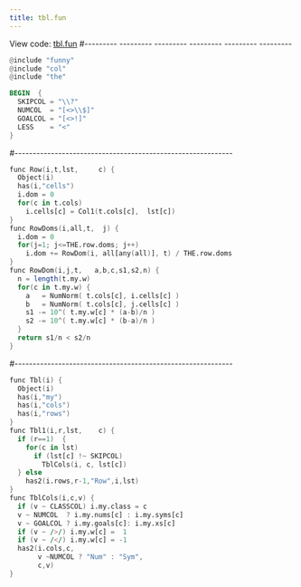 ```yaml
---
title: tbl.fun
---
```

View code: [tbl.fun](http://menzies/us/fun/tbl.fun)
#--------- --------- --------- --------- --------- ---------

```awk
@include "funny"
@include "col"
@include "the"
```

```awk
BEGIN  {
  SKIPCOL = "\\?"
  NUMCOL  = "[<>\\$]"
  GOALCOL = "[<>!]"
  LESS    = "<"
}
```
#------------------------------------------------------------
```awk
func Row(i,t,lst,     c) {
  Object(i)
  has(i,"cells")
  i.dom = 0
  for(c in t.cols) 
    i.cells[c] = Col1(t.cols[c],  lst[c]) 
}
func RowDoms(i,all,t,  j) {
  i.dom = 0
  for(j=1; j<=THE.row.doms; j++)
    i.dom += RowDom(i, all[any(all)], t) / THE.row.doms
}
func RowDom(i,j,t,   a,b,c,s1,s2,n) {
  n = length(t.my.w)
  for(c in t.my.w) {
    a   = NumNorm( t.cols[c], i.cells[c] )
    b   = NumNorm( t.cols[c], j.cells[c] )
    s1 -= 10^( t.my.w[c] * (a-b)/n )
    s2 -= 10^( t.my.w[c] * (b-a)/n )
  }
  return s1/n < s2/n
}
```

  
#------------------------------------------------------------
```awk
func Tbl(i) { 
  Object(i)
  has(i,"my")
  has(i,"cols")
  has(i,"rows") 
}
func Tbl1(i,r,lst,    c) {
  if (r==1)  {
    for(c in lst)
      if (lst[c] !~ SKIPCOL) 
        TblCols(i, c, lst[c])
  } else  
    has2(i.rows,r-1,"Row",i,lst)  
}
func TblCols(i,c,v) {
  if (v ~ CLASSCOL) i.my.class = c
  v ~ NUMCOL  ? i.my.nums[c] : i.my.syms[c]
  v ~ GOALCOL ? i.my.goals[c]: i.my.xs[c]
  if (v ~ />/) i.my.w[c] =  1
  if (v ~ /</) i.my.w[c] = -1
  has2(i.cols,c,
       v ~NUMCOL ? "Num" : "Sym",
       c,v) 
}
```

